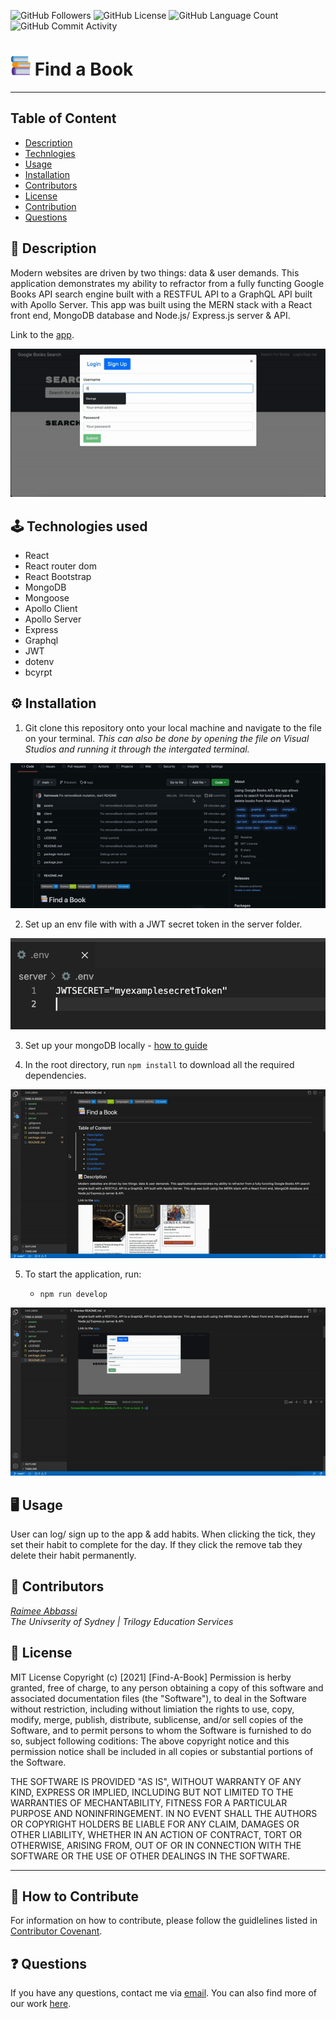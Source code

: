 <img alt="GitHub Followers" src="https://img.shields.io/github/followers/Raimeeab"> <img alt="GitHub License" src="https://img.shields.io/apm/l/vim-mode"> <img alt="GitHub Language Count" src="https://img.shields.io/github/languages/count/Raimeeab/find-a-book"> <img alt="GitHub Commit Activity" src="https://img.shields.io/github/commit-activity/w/Raimeeab/find-a-book">


# ![logo](client/public/favicon-32x32.png)  Find a Book
---

## Table of Content

- [Description](#description)
- [Technlogies](#technologies)
- [Usage](#usage)
- [Installation](#installation)
- [Contributors](#contributors)
- [License](#license)
- [Contribution](#contribution)
- [Questions](#questions)

<a name="description"></a>

## 📝 Description

Modern websites are driven by two things: data & user demands. This application demonstrates my ability to refractor from a fully functing Google Books API search engine built with a RESTFUL API to a GraphQL API built with Apollo Server. This app was built using the MERN stack with a React front end, MongoDB database and Node.js/ Express.js server & API. 

Link to the [app]().

![app-demo](assets/demo.gif)

<a name="technologies"></a>

## 🕹 Technologies used

- React
- React router dom
- React Bootstrap
- MongoDB
- Mongoose
- Apollo Client
- Apollo Server
- Express
- Graphql
- JWT
- dotenv
- bcyrpt

<a name="installation"></a>

## ⚙️ Installation

1. Git clone this repository onto your local machine and navigate to the file on your terminal. _This can also be done by opening the file on Visual Studios and running it through the intergated terminal._

![git-clone](assets/git-clone.gif)

2. Set up an env file with with a JWT secret token in the server folder. 

![env-file](./assets/env.png)

3. Set up your mongoDB locally - [how to guide](https://docs.mongodb.com/guides/server/install/)

4. In the root directory, run `npm install` to download all the required dependencies.

![install](assets/install.gif)

5. To start the application, run:

   - `npm run develop`

![start](assets/start.gif)


<a name="usage"></a>

## 🖥 Usage

User can log/ sign up to the app & add habits. When clicking the tick, they set their habit to complete for the day. If they click the remove tab they delete their habit permanently.

<a name="contributors"></a>

## 👥 Contributors

_[Raimee Abbassi](https://github.com/Raimeeab)_ <br>
_The Univserity of Sydney | Trilogy Education Services_ <br>

<a name="license"></a>

## 🔖 License

MIT License
Copyright (c) [2021] [Find-A-Book]
Permission is herby granted, free of charge, to any person obtaining a copy of this software and associated documentation files (the "Software"), to deal in the Software without restriction, including without limiation the rights to use, copy, modify, merge, publish, distribute, sublicense, and/or sell copies of the Software, and to permit persons to whom the Software is furnished to do so, subject following coditions:
The above copyright notice and this permission notice shall be included in all copies or substantial portions of the Software.

THE SOFTWARE IS PROVIDED "AS IS", WITHOUT WARRANTY OF ANY KIND, EXPRESS OR IMPLIED, INCLUDING BUT NOT LIMITED TO THE WARRANTIES OF MECHANTABILITY, FITNESS FOR A PARTICULAR PURPOSE AND NONINFRINGEMENT. IN NO EVENT SHALL THE AUTHORS OR COPYRIGHT HOLDERS BE LIABLE FOR ANY CLAIM, DAMAGES OR OTHER LIABILITY, WHETHER IN AN ACTION OF CONTRACT, TORT OR OTHERWISE, ARISING FROM, OUT OF OR IN CONNECTION WITH THE SOFTWARE OR THE USE OF OTHER DEALINGS IN THE SOFTWARE.

---

<a name="contribution"></a>

## 🤝 How to Contribute

For information on how to contribute, please follow the guidlelines listed in [Contributor Covenant](https://www.contributor-covenant.org/).

<a name="questions"></a>

## ❓ Questions

If you have any questions, contact me via [email](raimee.abbassi@gmail.com). You can also find more of our work [here](https://github.com/Raimeeab).
